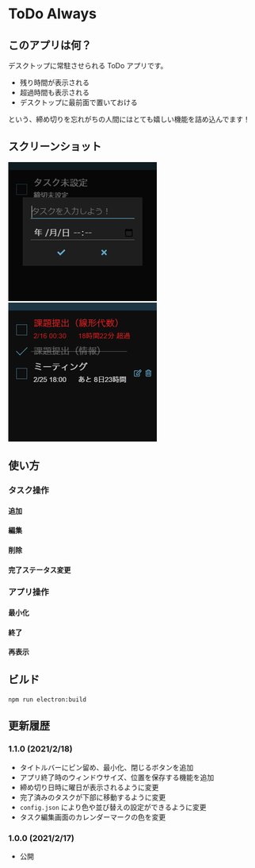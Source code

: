 # ToDo Always

## このアプリは何？

デスクトップに常駐させられる ToDo アプリです。

- 残り時間が表示される
- 超過時間も表示される
- デスクトップに最前面で置いておける

という、締め切りを忘れがちの人間にはとても嬉しい機能を詰め込んでます！

## スクリーンショット

![スクリーンショット](screenshot/1.png)
![スクリーンショット](screenshot/2.png)

## 使い方

### タスク操作

#### 追加

#### 編集

#### 削除

#### 完了ステータス変更

### アプリ操作

#### 最小化

#### 終了

#### 再表示

## ビルド

`npm run electron:build`

## 更新履歴

### 1.1.0 (2021/2/18)

- タイトルバーにピン留め、最小化、閉じるボタンを追加
- アプリ終了時のウィンドウサイズ、位置を保存する機能を追加
- 締め切り日時に曜日が表示されるように変更
- 完了済みのタスクが下部に移動するように変更
- `config.json` により色や並び替えの設定ができるように変更
- タスク編集画面のカレンダーマークの色を変更

### 1.0.0 (2021/2/17)

- 公開
